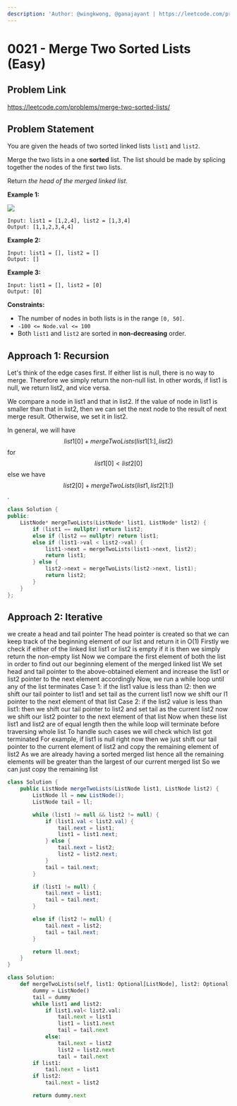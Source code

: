 ```yaml
---
description: 'Author: @wingkwong, @ganajayant | https://leetcode.com/problems/merge-two-sorted-lists/'
---
```


# 0021 - Merge Two Sorted Lists (Easy)

## Problem Link

https://leetcode.com/problems/merge-two-sorted-lists/

## Problem Statement

You are given the heads of two sorted linked lists `list1` and `list2`.

Merge the two lists in a one **sorted** list. The list should be made by splicing together the nodes of the first two lists.

Return _the head of the merged linked list_.

**Example 1:**

![](https://assets.leetcode.com/uploads/2020/10/03/merge\_ex1.jpg)

```
Input: list1 = [1,2,4], list2 = [1,3,4]
Output: [1,1,2,3,4,4]
```

**Example 2:**

```
Input: list1 = [], list2 = []
Output: []
```

**Example 3:**

```
Input: list1 = [], list2 = [0]
Output: [0]
```

**Constraints:**

* The number of nodes in both lists is in the range `[0, 50]`.
* `-100 <= Node.val <= 100`
* Both `list1` and `list2` are sorted in **non-decreasing** order.

## Approach 1: Recursion

Let's think of the edge cases first. If either list is null, there is no way to merge. Therefore we simply return the non-null list. In other words, if list1 is null, we return list2, and vice versa.

We compare a node in list1 and that in list2. If the value of node in list1 is smaller than that in list2, then we can set the next node to the result of next merge result. Otherwise, we set it in list2.

In general, we will have $$list1[0] + mergeTwoLists(list1[1:], list2)$$ for $$list1[0] < list2[0]$$ else we have $$list2[0] + mergeTwoLists(list1, list2[1:])$$.


<Tabs>
<TabItem value="cpp" label="C++">
<SolutionAuthor name="@wingkwong"/>

```cpp
class Solution {
public:
    ListNode* mergeTwoLists(ListNode* list1, ListNode* list2) {
        if (list1 == nullptr) return list2;
        else if (list2 == nullptr) return list1;
        else if (list1->val < list2->val) {
            list1->next = mergeTwoLists(list1->next, list2);
            return list1;
        } else {
            list2->next = mergeTwoLists(list2->next, list1);
            return list2;
        }
    }
};
```
</TabItem>
</Tabs>

## Approach 2: Iterative

we create a head and tail pointer
The head pointer is created so that we can keep track of the beginning element of our list and return it in O(1)
Firstly we check if either of the linked list list1 or list2 is empty if it is then we simply return the non-empty list
Now we compare the first element of both the list in order to find out our beginning element of the merged linked list
We set head and tail pointer to the above-obtained element and increase the list1 or list2 pointer to the next element accordingly
Now, we run a while loop until any of the list terminates
Case 1: if the list1 value is less than l2: then we shift our tail pointer to list1 and set tail as the current list1 now we shift our l1 pointer to the next element of that list
Case 2: if the list2 value is less than list1: then we shift our tail pointer to list2 and set tail as the current list2 now we shift our list2 pointer to the next element of that list
Now when these list list1 and list2 are of equal length then the while loop will terminate before traversing whole list
To handle such cases we will check which list got terminated
For example, if list1 is null right now then we just shift our tail pointer to the current element of list2 and copy the remaining element of list2
As we are already having a sorted merged list hence all the remaining elements will be greater than the largest of our current merged list So we can just copy the remaining list

<Tabs>
<TabItem value="java" label="Java">
<SolutionAuthor name="@ganajayant"/>

```java
class Solution {
    public ListNode mergeTwoLists(ListNode list1, ListNode list2) {
        ListNode ll = new ListNode();
        ListNode tail = ll;

        while (list1 != null && list2 != null) {
            if (list1.val < list2.val) {
                tail.next = list1;
                list1 = list1.next;
            } else {
                tail.next = list2;
                list2 = list2.next;
            }
            tail = tail.next;
        }

        if (list1 != null) {
            tail.next = list1;
            tail = tail.next;
        }

        else if (list2 != null) {
            tail.next = list2;
            tail = tail.next;
        }

        return ll.next;
    }
}
```
</TabItem>
</Tabs>
    
    

<TabItem value="python" label="python">
<SolutionAuthor name="@sourav"/>

```python
class Solution:
    def mergeTwoLists(self, list1: Optional[ListNode], list2: Optional[ListNode]) -> Optional[ListNode]:
        dummy = ListNode() 
        tail = dummy
        while list1 and list2:
            if list1.val< list2.val:
                tail.next = list1
                list1 = list1.next
                tail = tail.next
            else:
                tail.next = list2
                list2 = list2.next
                tail = tail.next
        if list1:
            tail.next = list1
        if list2:
            tail.next = list2

        return dummy.next
```
</TabItem>



